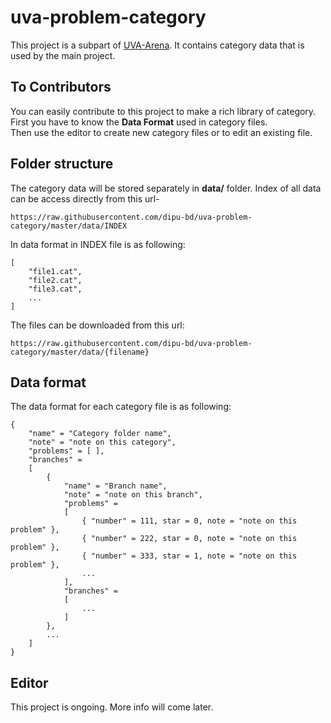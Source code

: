 # uva-problem-category    
This project is a subpart of [UVA-Arena](https://github.com/dipu-bd/UVA-Arena). It contains category data that is used by the main project.

## To Contributors      
You can easily contribute to this project to make a rich library of category.    
First you have to know the **Data Format** used in category files.     
Then use the editor to create new category files or to edit an existing file.     

## Folder structure   
The category data will be stored separately in **data/** folder. Index of all data can be access directly from this url-
     
	https://raw.githubusercontent.com/dipu-bd/uva-problem-category/master/data/INDEX 
	
In data format in INDEX file is as following:

	[ 
		"file1.cat",
		"file2.cat",
		"file3.cat",
		...
	]
 	
The files can be downloaded from this url:     

    https://raw.githubusercontent.com/dipu-bd/uva-problem-category/master/data/{filename}  

## Data format      
The data format for each category file is as following:      

	{
	    "name" = "Category folder name",
	    "note" = "note on this category",
	    "problems" = [ ],
	    "branches" = 
		[
		    {
			    "name" = "Branch name",
				"note" = "note on this branch",
				"problems" = 
				[
				    { "number" = 111, star = 0, note = "note on this problem" }, 
				    { "number" = 222, star = 0, note = "note on this problem" }, 
				    { "number" = 333, star = 1, note = "note on this problem" },
					...
				],
				"branches" = 
				[ 
					...
				]
			}, 
			...
		]
	}
	
## Editor
This project is ongoing. More info will come later.   

